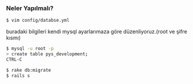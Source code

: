 ### Neler Yapılmalı?


```bash
$ vim config/databse.yml
```
buradaki bilgileri kendi mysql ayarlarımaza göre düzenliyoruz.(root ve şifre
kısmı)

```bash
$ mysql -u root -p
> create table pys_development;
CTRL-C

$ rake db:migrate
$ rails s
```
